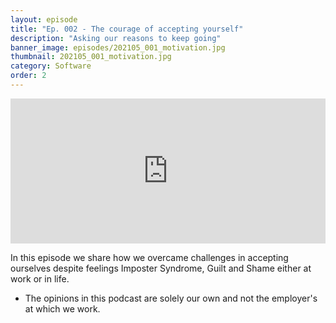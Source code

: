 ```yaml
---
layout: episode
title: "Ep. 002 - The courage of accepting yourself"
description: "Asking our reasons to keep going"
banner_image: episodes/202105_001_motivation.jpg
thumbnail: 202105_001_motivation.jpg
category: Software
order: 2
---
```


<div class="spotify-embeds mb-4">
<iframe src="https://open.spotify.com/embed/episode/6E65yskiLbjJ5Bhw0IXkq8" width="100%" height="232" frameBorder="0" allowtransparency="true" allow="encrypted-media"></iframe>
</div>

In this episode we share how we overcame challenges in accepting ourselves despite feelings Imposter Syndrome, Guilt and Shame either at work or in life.

* The opinions in this podcast are solely our own and not the employer's at which we work.
